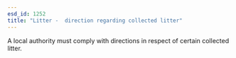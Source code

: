 ```yaml
---
esd_id: 1252
title: "Litter -  direction regarding collected litter"
---
```


A local authority must comply with directions in respect of certain collected litter.

